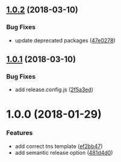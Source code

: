 <a name="1.0.2"></a>
## [1.0.2](https://github.com/julon/vue-cli-template-nativescript/compare/v1.0.1...v1.0.2) (2018-03-10)


### Bug Fixes

* update deprecated packages ([47e0278](https://github.com/julon/vue-cli-template-nativescript/commit/47e0278))

<a name="1.0.1"></a>
## [1.0.1](https://github.com/julon/vue-cli-template-nativescript/compare/v1.0.0...v1.0.1) (2018-03-10)


### Bug Fixes

* add release.config.js ([2f5a3ed](https://github.com/julon/vue-cli-template-nativescript/commit/2f5a3ed))

<a name="1.0.0"></a>
# 1.0.0 (2018-01-29)


### Features

* add correct tns template ([ef2bb47](https://github.com/julon/vue-cli-template-nativescript/commit/ef2bb47))
* add semantic release option ([481d4d0](https://github.com/julon/vue-cli-template-nativescript/commit/481d4d0))
